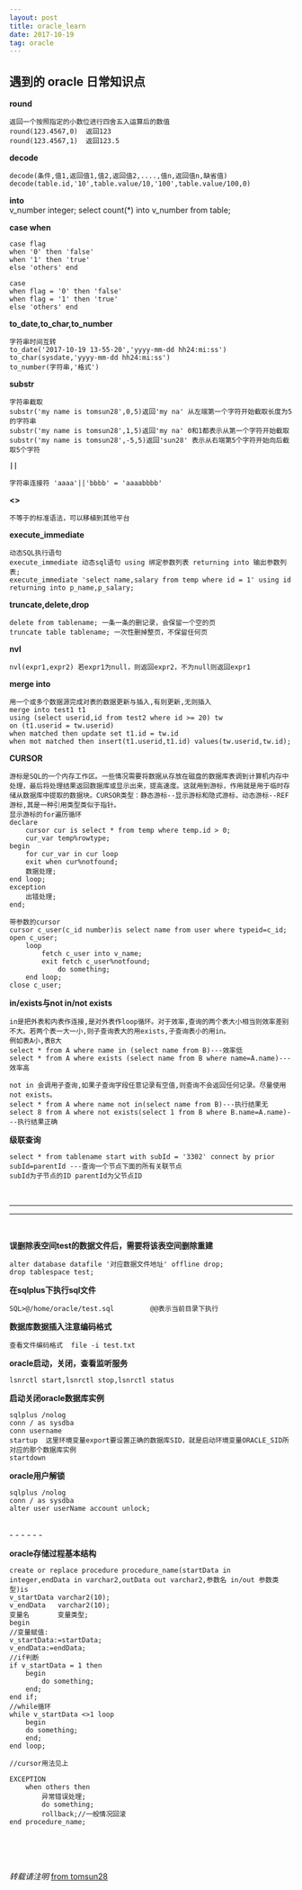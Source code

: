 ```yaml
---
layout: post
title: oracle_learn
date: 2017-10-19
tag: oracle
---
```


## 遇到的 oracle 日常知识点

**round**

	返回一个按照指定的小数位进行四舍五入运算后的数值
	round(123.4567,0)  返回123
	round(123.4567,1)  返回123.5

**decode**

	decode(条件,值1,返回值1,值2,返回值2,....,值n,返回值n,缺省值)
	decode(table.id,'10',table.value/10,'100',table.value/100,0)

**into**  
	v_number integer;
	select count(*) into v_number from table;



**case when**

	case flag
	when '0' then 'false'
	when '1' then 'true'
	else 'others' end
	
	case
	when flag = '0' then 'false'
	when flag = '1' then 'true'
	else 'others' end

**to_date,to_char,to_number**

	字符串时间互转
	to_date('2017-10-19 13-55-20','yyyy-mm-dd hh24:mi:ss')
	to_char(sysdate,'yyyy-mm-dd hh24:mi:ss')
	to_number(字符串,'格式')

**substr**

	字符串截取
	substr('my name is tomsun28',0,5)返回'my na' 从左端第一个字符开始截取长度为5的字符串 
	substr('my name is tomsun28',1,5)返回'my na' 0和1都表示从第一个字符开始截取
	substr('my name is tomsun28',-5,5)返回'sun28' 表示从右端第5个字符开始向后截取5个字符

**`||`**

	字符串连接符 'aaaa'||'bbbb' = 'aaaabbbb'

**<>**

	不等于的标准语法，可以移植到其他平台

**execute_immediate**

	动态SQL执行语句
	execute_immediate 动态sql语句 using 绑定参数列表 returning into 输出参数列表;
	execute_immediate 'select name,salary from temp where id = 1' using id returning into p_name,p_salary;

**truncate,delete,drop**

	delete from tablename; 一条一条的删记录，会保留一个空的页
	truncate table tablename; 一次性删掉整页，不保留任何页

**nvl**

	nvl(expr1,expr2) 若expr1为null，则返回expr2，不为null则返回expr1

**merge into**

	用一个或多个数据源完成对表的数据更新与插入,有则更新,无则插入
	merge into test1 t1
	using (select userid,id from test2 where id >= 20) tw
	on (t1.userid = tw.userid)
	when matched then update set t1.id = tw.id
	when mot matched then insert(t1.userid,t1.id) values(tw.userid,tw.id);

**CURSOR**

	游标是SQL的一个内存工作区。一些情况需要将数据从存放在磁盘的数据库表调到计算机内存中处理，最后将处理结果返回数据库或显示出来，提高速度。这就用到游标，作用就是用于临时存储从数据库中提取的数据块。CURSOR类型：静态游标--显示游标和隐式游标，动态游标--REF游标,其是一种引用类型类似于指针。
	显示游标的for遍历循环
	declare
		cursor cur is select * from temp where temp.id > 0;
		cur_var temp%rowtype;
	begin
		for cur_var in cur loop
		exit when cur%notfound;
		数据处理;
	end loop;
	exception
		出错处理;
	end;
	
	带参数的cursor
	cursor c_user(c_id number)is select name from user where typeid=c_id;
	open c_user;
	    loop
	        fetch c_user into v_name;
	        exit fetch c_user%notfound;
	            do something;
	    end loop;
	close c_user;

**in/exists与not in/not exists**

	in是把外表和内表作连接,是对外表作loop循环。对于效率,查询的两个表大小相当则效率差别不大。若两个表一大一小,则子查询表大的用exists,子查询表小的用in。
	例如表A小,表B大
	select * from A where name in (select name from B)---效率低
	select * from A where exists (select name from B where name=A.name)---效率高  
	
	not in 会调用子查询,如果子查询字段任意记录有空值,则查询不会返回任何记录。尽量使用not exists。
	select * from A where name not in(select name from B)---执行结果无
	select 8 from A where not exists(select 1 from B where B.name=A.name)---执行结果正确

**级联查询**  

	select * from tablename start with subId = '3302' connect by prior subId=parentId ---查询一个节点下面的所有关联节点
	subId为子节点的ID parentId为父节点ID


<br>

- - -
- - -

<br>

**误删除表空间test的数据文件后，需要将该表空间删除重建**

	alter database datafile '对应数据文件地址' offline drop; 
	drop tablespace test;

**在sqlplus下执行sql文件**

	SQL>@/home/oracle/test.sql         @@表示当前目录下执行

**数据库数据插入注意编码格式**

	查看文件编码格式  file -i test.txt

**oracle启动，关闭，查看监听服务**

	lsnrctl start,lsnrctl stop,lsnrctl status

**启动关闭oracle数据库实例**

	sqlplus /nolog
	conn / as sysdba
	conn username
	startup  这里环境变量export要设置正确的数据库SID，就是启动环境变量ORACLE_SID所对应的那个数据库实例
	startdown

**oracle用户解锁**

	sqlplus /nolog
	conn / as sysdba
	alter user userName account unlock;



<br>
- - -
- - -
<br>

**oracle存储过程基本结构**

	create or replace procedure procedure_name(startData in integer,endData in varchar2,outData out varchar2,参数名 in/out 参数类型)is
	v_startData varchar2(10);
	v_endData   varchar2(10);
	变量名       变量类型;
	begin
	//变量赋值:
	v_startData:=startData;
	v_endData:=endData;
	//if判断
	if v_startData = 1 then
	    begin
	        do something;
	    end;
	end if;
	//while循环
	while v_startData <>1 loop
	    begin
	    do something;
	    end;
	end loop;
	
	//cursor用法见上
	
	EXCEPTION
	    when others then
	        异常错误处理;
	        do something;
	        rollback;//一般情况回滚
	end procedure_name;


<br>
<br>
<br>

*转载请注明* [from tomsun28](http://usthe.com)
